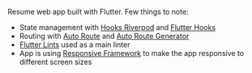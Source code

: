 Resume web app built with Flutter. Few things to note:

- State management with [Hooks Riverpod](https://pub.dev/packages/hooks_riverpod)
  and [Flutter Hooks](https://pub.dev/packages/flutter_hooks)
- Routing with [Auto Route](https://pub.dev/packages/auto_route)
  and [Auto Route Generator](https://pub.dev/packages/auto_route_generator)
- [Flutter Lints](https://pub.dev/packages/flutter_lints) used as a main linter
- App is using [Responsive Framework](https://pub.dev/packages/responsive_framework)
  to make the app responsive to different screen sizes
